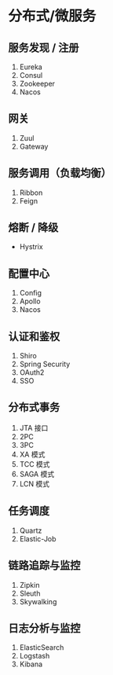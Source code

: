 # 分布式/微服务

## 服务发现 / 注册

1. Eureka
2. Consul
3. Zookeeper
4. Nacos

## 网关

1. Zuul
2. Gateway

## 服务调用（负载均衡）

1. Ribbon
2. Feign

## 熔断 / 降级

-  Hystrix

## 配置中心

1. Config
2. Apollo
3. Nacos

## 认证和鉴权

1. Shiro
2. Spring Security
3. OAuth2
4. SSO

## 分布式事务

1. JTA 接口
2. 2PC
3. 3PC
4. XA 模式
5. TCC 模式
6. SAGA 模式
7. LCN 模式

## 任务调度

1. Quartz
2. Elastic-Job

## 链路追踪与监控

1. Zipkin
2. Sleuth
3. Skywalking

## 日志分析与监控

1. ElasticSearch
2. Logstash
3. Kibana
